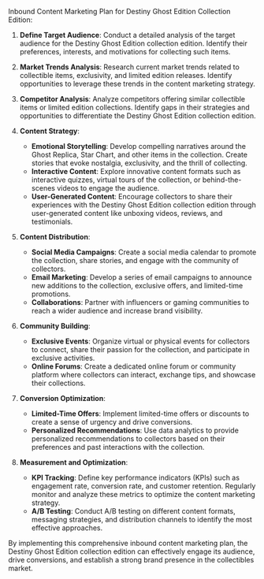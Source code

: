 Inbound Content Marketing Plan for Destiny Ghost Edition Collection Edition:

1. **Define Target Audience**: Conduct a detailed analysis of the target audience for the Destiny Ghost Edition collection edition. Identify their preferences, interests, and motivations for collecting such items.

2. **Market Trends Analysis**: Research current market trends related to collectible items, exclusivity, and limited edition releases. Identify opportunities to leverage these trends in the content marketing strategy.

3. **Competitor Analysis**: Analyze competitors offering similar collectible items or limited edition collections. Identify gaps in their strategies and opportunities to differentiate the Destiny Ghost Edition collection edition.

4. **Content Strategy**:
   - **Emotional Storytelling**: Develop compelling narratives around the Ghost Replica, Star Chart, and other items in the collection. Create stories that evoke nostalgia, exclusivity, and the thrill of collecting.
   - **Interactive Content**: Explore innovative content formats such as interactive quizzes, virtual tours of the collection, or behind-the-scenes videos to engage the audience.
   - **User-Generated Content**: Encourage collectors to share their experiences with the Destiny Ghost Edition collection edition through user-generated content like unboxing videos, reviews, and testimonials.

5. **Content Distribution**:
   - **Social Media Campaigns**: Create a social media calendar to promote the collection, share stories, and engage with the community of collectors.
   - **Email Marketing**: Develop a series of email campaigns to announce new additions to the collection, exclusive offers, and limited-time promotions.
   - **Collaborations**: Partner with influencers or gaming communities to reach a wider audience and increase brand visibility.

6. **Community Building**:
   - **Exclusive Events**: Organize virtual or physical events for collectors to connect, share their passion for the collection, and participate in exclusive activities.
   - **Online Forums**: Create a dedicated online forum or community platform where collectors can interact, exchange tips, and showcase their collections.

7. **Conversion Optimization**:
   - **Limited-Time Offers**: Implement limited-time offers or discounts to create a sense of urgency and drive conversions.
   - **Personalized Recommendations**: Use data analytics to provide personalized recommendations to collectors based on their preferences and past interactions with the collection.

8. **Measurement and Optimization**:
   - **KPI Tracking**: Define key performance indicators (KPIs) such as engagement rate, conversion rate, and customer retention. Regularly monitor and analyze these metrics to optimize the content marketing strategy.
   - **A/B Testing**: Conduct A/B testing on different content formats, messaging strategies, and distribution channels to identify the most effective approaches.

By implementing this comprehensive inbound content marketing plan, the Destiny Ghost Edition collection edition can effectively engage its audience, drive conversions, and establish a strong brand presence in the collectibles market.